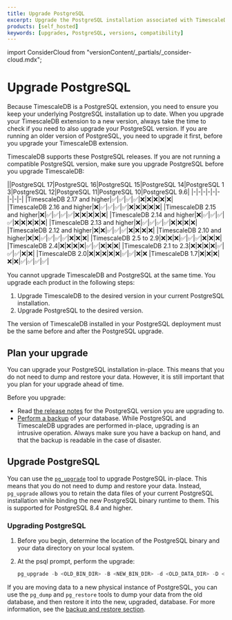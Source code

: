 ```yaml
---
title: Upgrade PostgreSQL
excerpt: Upgrade the PostgreSQL installation associated with TimescaleDB
products: [self_hosted]
keywords: [upgrades, PostgreSQL, versions, compatibility]
---
```


import ConsiderCloud from "versionContent/_partials/_consider-cloud.mdx";

# Upgrade PostgreSQL

Because TimescaleDB is a PostgreSQL extension, you need to ensure you keep your
underlying PostgreSQL installation up to date. When you upgrade your TimescaleDB
extension to a new version, always take the time to check if you need to also
upgrade your PostgreSQL version. If you are running an older version of
PostgreSQL, you need to upgrade it first, before you upgrade your TimescaleDB
extension.

<ConsiderCloud />

TimescaleDB supports these PostgreSQL releases. If you are not running a
compatible PostgreSQL version, make sure you upgrade PostgreSQL before you
upgrade TimescaleDB:

||PostgreSQL&nbsp;17|PostgreSQL&nbsp;16|PostgreSQL&nbsp;15|PostgreSQL&nbsp;14|PostgreSQL&nbsp;13|PostgreSQL&nbsp;12|PostgreSQL&nbsp;11|PostgreSQL&nbsp;10|PostgreSQL&nbsp;9.6|
|-|-|-|-|-|-|-|-|-|
|TimescaleDB&nbsp;2.17 and higher|&#9989;|&#9989;|&#9989;|&#9989;|&#10060;|&#10060;|&#10060;|&#10060;|&#10060;|
|TimescaleDB&nbsp;2.16 and higher|&#10060;|&#9989;|&#9989;|&#9989;|&#9989;|&#10060;|&#10060;|&#10060;|&#10060;|&#10060;|
|TimescaleDB&nbsp;2.15 and higher|&#10060;|&#9989;|&#9989;|&#9989;|&#9989;|&#10060;|&#10060;|&#10060;|&#10060;|&#10060;|
|TimescaleDB&nbsp;2.14 and higher|&#10060;|&#9989;|&#9989;|&#9989;|&#9989;|&#10060;|&#10060;|&#10060;|&#10060;|&#10060;|
|TimescaleDB&nbsp;2.13 and higher|&#10060;|&#9989;|&#9989;|&#9989;|&#9989;|&#10060;|&#10060;|&#10060;|&#10060;|
|TimescaleDB&nbsp;2.12 and higher|&#10060;|&#10060;|&#9989;|&#9989;|&#9989;|&#10060;|&#10060;|&#10060;|&#10060;|
|TimescaleDB&nbsp;2.10 and higher|&#10060;|&#10060;|&#9989;|&#9989;|&#9989;|&#9989;|&#10060;|&#10060;|&#10060;|
|TimescaleDB&nbsp;2.5 to 2.9|&#10060;|&#10060;|&#10060;|&#9989;|&#9989;|&#9989;|&#10060;|&#10060;|&#10060;|
|TimescaleDB&nbsp;2.4|&#10060;|&#10060;|&#10060;|&#10060;|&#9989;|&#9989;|&#10060;|&#10060;|&#10060;|
|TimescaleDB&nbsp;2.1 to 2.3|&#10060;|&#10060;|&#10060;|&#10060;|&#9989;|&#9989;|&#9989;|&#10060;|&#10060;|
|TimescaleDB&nbsp;2.0|&#10060;|&#10060;|&#10060;|&#10060;|&#10060;|&#9989;|&#9989;|&#10060;|&#10060;
|TimescaleDB&nbsp;1.7|&#10060;|&#10060;|&#10060;|&#10060;|&#10060;|&#9989;|&#9989;|&#9989;|&#9989;|

You cannot upgrade TimescaleDB and PostgreSQL at the same time. You upgrade each product in
the following steps: 

1. Upgrade TimescaleDB to the desired version in your current PostgreSQL installation. 
2. Upgrade PostgreSQL to the desired version. 
 
The version of TimescaleDB installed in your PostgreSQL deployment must be the same before 
and after the PostgreSQL upgrade.

## Plan your upgrade

You can upgrade your PostgreSQL installation in-place. This means
that you do not need to dump and restore your data. However, it is still
important that you plan for your upgrade ahead of time.

Before you upgrade:

*   Read [the release notes][pg-relnotes] for the PostgreSQL version you are
  upgrading to.
*   [Perform a backup][backup] of your database. While PostgreSQL and
  TimescaleDB upgrades are performed in-place, upgrading is an intrusive
  operation. Always make sure you have a backup on hand, and that the backup is
  readable in the case of disaster.

## Upgrade PostgreSQL

You can use the [`pg_upgrade`][pg_upgrade] tool to upgrade PostgreSQL in-place.
This means that you do not need to dump and restore your data. Instead,
`pg_upgrade` allows you to retain the data files of your current PostgreSQL
installation while binding the new PostgreSQL binary runtime to them. This is
supported for PostgreSQL&nbsp;8.4 and higher.

<Procedure>

### Upgrading PostgreSQL

1.  Before you begin, determine the location of the PostgreSQL binary and your
    data directory on your local system.
1.  At the psql prompt, perform the upgrade:

    ```sql
    pg_upgrade -b <OLD_BIN_DIR> -B <NEW_BIN_DIR> -d <OLD_DATA_DIR> -D <NEW_DATA_DIR>
    ```

</Procedure>

If you are moving data to a new physical instance of PostgreSQL, you can use the
`pg_dump` and `pg_restore` tools to dump your data from the old database, and
then restore it into the new, upgraded, database. For more information, see the [backup and restore section][backup].

[backup]: /self-hosted/:currentVersion:/backup-and-restore/
[pg-relnotes]: https://www.postgresql.org/docs/release/
[pg_upgrade]: https://www.postgresql.org/docs/current/static/pgupgrade.html
